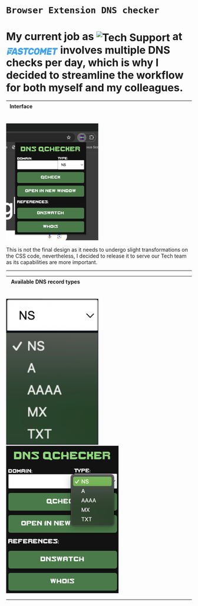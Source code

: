 
# `Browser Extension DNS checker`



#  My current job as <img src="https://media.giphy.com/media/v1.Y2lkPTc5MGI3NjExazNvY3ZuaWVkd2o5Nzh3M2owNzltYzZneTMwMTQ3aXFoOHh0N2UydiZlcD12MV9pbnRlcm5hbF9naWZfYnlfaWQmY3Q9Zw/lWkqWj5OzADh0Ozt3e/giphy.gif" alt="Tech Support" width="180" style="vertical-align: middle;"> at <a href="https://fastcomet.com"><img src="/documentation/fastcomet-logo-alt.webp" alt="Alt text" title="Optional title" style="width: 140px; height: 21px; vertical-align: middle;"></a> involves multiple DNS checks per day, which is why I decided to streamline the workflow for both myself and my colleagues.

| Interface   ㅤㅤㅤㅤ ㅤㅤ  ㅤㅤ ㅤㅤㅤㅤㅤㅤㅤㅤㅤㅤㅤ   ㅤㅤ   ㅤㅤㅤㅤㅤㅤㅤㅤㅤ     ㅤㅤㅤㅤ    ㅤㅤㅤㅤㅤㅤㅤㅤ    | 
| ------------- |

<img src="/documentation/inteface.png" alt="Alt text" title="Optional title" style="display: inline-block; margin: auto; width: 250px; height: auto;">

This is not the final design as it needs to undergo slight transformations on the CSS code, nevertheless, I decided to release it to serve our Tech team as its capabilities are more important.

<hr>

| Available DNS record types   ㅤㅤㅤㅤㅤㅤㅤㅤㅤㅤㅤㅤㅤ ㅤㅤㅤㅤㅤㅤㅤㅤㅤㅤㅤㅤㅤㅤㅤㅤㅤㅤㅤ     ㅤㅤ  | 
| ------------- |

<p>
<img src="/documentation/dropdown.png" alt="Alt text" title="Optional title" style="display: inline-block; margin: auto; width: 250px; height: auto;">
<img src="/documentation/drop-down2.png" alt="Alt text" title="Optional title" style="display: inline-block; margin: auto; width: 305px; height: auto;">
</p>

<hr>
